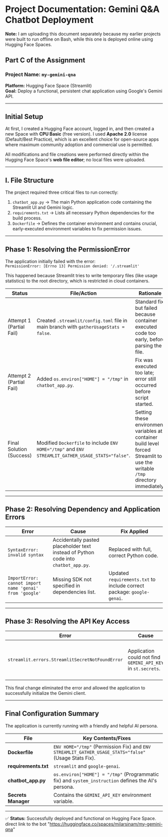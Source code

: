 # Project Documentation: Gemini Q&A Chatbot Deployment

**Note:** I am uploading this document separately because my earlier projects were built to run offline on Bash, while this one is deployed online using Hugging Face Spaces.

## Part C of the Assignment  
### Project Name: `my-gemini-qna`  
**Platform:** Hugging Face Space (Streamlit)  
**Goal:** Deploy a functional, persistent chat application using Google's Gemini API.

---

## Initial Setup
At first, I created a Hugging Face account, logged in, and then created a new Space with **CPU Basic** (free version). I used **Apache 2.0** license (Default/Best Practice), which is an excellent choice for open-source apps where maximum community adoption and commercial use is permitted.

All modifications and file creations were performed directly within the Hugging Face Space's **web file editor**; no local files were uploaded.

---

## I. File Structure
The project required three critical files to run correctly:

1. `chatbot_app.py` → The main Python application code containing the Streamlit UI and Gemini logic.  
2. `requirements.txt` → Lists all necessary Python dependencies for the build process.  
3. `Dockerfile` → Defines the container environment and contains crucial, early-executed environment variables to fix permission issues.

---

## Phase 1: Resolving the PermissionError
The application initially failed with the error:  
`PermissionError: [Errno 13] Permission denied: '/.streamlit'`  

This happened because Streamlit tries to write temporary files (like usage statistics) to the root directory, which is restricted in cloud containers.

| Status      | File/Action | Rationale |
|-------------|-------------|-----------|
| Attempt 1 (Partial Fail) | Created `.streamlit/config.toml` file in main branch with `gatherUsageStats = false`. | Standard fix, but failed because container executed code too early, before parsing the file. |
| Attempt 2 (Partial Fail) | Added `os.environ["HOME"] = "/tmp"` in `chatbot_app.py`. | Fix was executed too late; error still occurred before script started. |
| Final Solution (Success) | Modified `Dockerfile` to include `ENV HOME="/tmp"` and `ENV STREAMLIT_GATHER_USAGE_STATS="false"`. | Setting these environment variables at container build level forced Streamlit to use the writable `/tmp` directory immediately. |

---

## Phase 2: Resolving Dependency and Application Errors

| Error | Cause | Fix Applied |
|-------|-------|-------------|
| `SyntaxError: invalid syntax` | Accidentally pasted placeholder text instead of Python code into `chatbot_app.py`. | Replaced with full, correct Python code. |
| `ImportError: cannot import name 'genai' from 'google'` | Missing SDK not specified in dependencies list. | Updated `requirements.txt` to include correct package: `google-genai`. |

---

## Phase 3: Resolving the API Key Access

| Error | Cause | Solution Implemented |
|-------|-------|-----------------------|
| `streamlit.errors.StreamlitSecretNotFoundError` | Application could not find `GEMINI_API_KEY` in `st.secrets`. | 1. Key securely saved in Hugging Face Secrets panel.<br>2. Modified code in `chatbot_app.py` to read only from system environment variable: `os.environ.get("GEMINI_API_KEY")`. |

This final change eliminated the error and allowed the application to successfully initialize the Gemini client.

---

## Final Configuration Summary

The application is currently running with a friendly and helpful AI persona.

| File | Key Contents/Fixes |
|------|---------------------|
| **Dockerfile** | `ENV HOME="/tmp"` (Permission Fix) and `ENV STREAMLIT_GATHER_USAGE_STATS="false"` (Usage Stats Fix). |
| **requirements.txt** | `streamlit` and `google-genai`. |
| **chatbot_app.py** | `os.environ["HOME"] = "/tmp"` (Programmatic fix) and `system_instruction` defines the AI's persona. |
| **Secrets Manager** | Contains the `GEMINI_API_KEY` environment variable. |

---

✅ **Status:** Successfully deployed and functional on Hugging Face Space.  
direct link to the bot "https://huggingface.co/spaces/milarsinam/my-gemini-qna"
